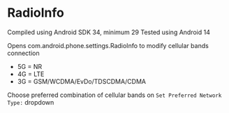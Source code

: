 # RadioInfo

Compiled using Android SDK 34, minimum 29
Tested using Android 14

Opens com.android.phone.settings.RadioInfo to modify cellular bands connection
- 5G = NR
- 4G = LTE
- 3G = GSM/WCDMA/EvDo/TDSCDMA/CDMA

Choose preferred combination of cellular bands on `Set Preferred Network Type:` dropdown
